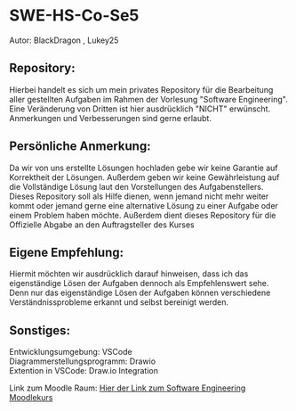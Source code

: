 # SWE-HS-Co-Se5

Autor: BlackDragon , Lukey25

## Repository:

Hierbei handelt es sich um mein privates Repository für die Bearbeitung aller gestellten Aufgaben im Rahmen der Vorlesung "Software Engineering". 
Eine Veränderung von Dritten ist hier ausdrücklich "NICHT" erwünscht. Anmerkungen und Verbesserungen sind gerne erlaubt.

## Persönliche Anmerkung:

Da wir von uns erstellte Lösungen hochladen gebe wir keine Garantie auf Korrektheit der Lösungen. Außerdem geben wir keine Gewährleistung auf die Vollständige Lösung laut den Vorstellungen des Aufgabenstellers. Dieses Repository soll als Hilfe dienen, wenn jemand nicht mehr weiter kommt oder jemand gerne eine alternative Lösung zu einer Aufgabe oder einem Problem haben möchte. Außerdem dient dieses Repository für die Offizielle Abgabe an den Auftragsteller des Kurses

## Eigene Empfehlung:

Hiermit möchten wir ausdrücklich darauf hinweisen, dass ich das eigenständige Lösen der Aufgaben dennoch als Empfehlenswert sehe. Denn nur das eigenständige Lösen der Aufgaben können verschiedene Verständnissprobleme erkannt und selbst bereinigt werden. 

## Sonstiges:

Entwicklungsumgebung: VSCode <br />
Diagrammerstellungsprogramm: Drawio <br />
Extention in VSCode: Draw.io Integration <br />

Link zum Moodle Raum:
[Hier der Link zum Software Engineering Moodlekurs](https://moodle.hs-coburg.de/course/view.php?id=11156)
 
